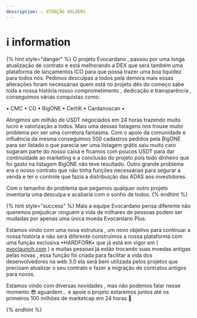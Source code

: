 ```yaml
---
description: ⚠ ATENÇÃO HOLDERS
---
```


# ℹ information

{% hint style="danger" %}
O projeto Evocardano , passou por uma longa atualização de contrato e está melhorando a DEX que será  também uma plataforma de lançamentos ICO  para que possa trazer uma boa liquidez para todos nós. Pedimos desculpas a todos pela demora mais essas alterações foram necessárias quem está no projeto dês do começo sabe toda a nossa história nosso comprometimento , dedicação e transparência  , conseguimos várias conquistas como:

• CMC • CG • BigONE • CertiK • Cardanoscan •&#x20;

Atingimos um milhão de USDT negociados em 24 horas trazendo muito lucro e valorização a todos. Mais uma dessas listagens nos trouxe muito problema por ser uma corretora fantasma. Com o apoio da comunidade e influência da mesma conseguimos 500 cadastros pedidos pela BigONE para ser listado o que parecia ser uma listagem grátis saiu muito caro sugaram parte do nosso caixa e ficamos com poucos USDT para dar continuidade ao marketing e a conclusão do projeto pois todo dinheiro que foi gasto na listagem BigONE não teve resultado. Outro grande problema era o nosso contrato que não tinha funções necessárias para segurar a venda e ter o controle  que fazia a distribuição das ADAS aos investidores.&#x20;

Com o tamanho do problema que pegamos qualquer outro projeto inventaria uma desculpa e acabaria com o sonho de todos.
{% endhint %}

{% hint style="success" %}
Mais a equipe Evocardano pensa diferente não queremos prejudicar ninguém a vida de milhares de pessoas podem ser mudadas por apenas uma única moeda Evocardano Plus.

Estamos vindo com uma nova estrutura , um novo objetivo para continuar a nossa história e não será diferente construímos a nossa plataforma com uma função exclusiva •HARDFORK• que já está em vigor em ( [evoclaunch.com](https://www.evoclaunch.com/) ) e muitas pessoas já estão trocando suas moedas antigas pelas novas , essa função foi criada para facilitar a vida dos desenvolvedores na web 3.0 ela será bem utilizada pelos projetos que precisam atualizar o seu contrato e fazer a migração de contratos antigos para novos.

Estamos vindo com diversas novidades , mas não podemos falar nesse momento 😎 aguardem... e apoie o projeto estaremos juntos até os primeiros 100 milhões de marketcap em 24 horas 🚀


{% endhint %}
